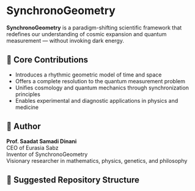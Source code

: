 # SynchronoGeometry

**SynchronoGeometry** is a paradigm-shifting scientific framework that redefines our understanding of cosmic expansion and quantum measurement — without invoking dark energy.

## 🔭 Core Contributions
- Introduces a rhythmic geometric model of time and space
- Offers a complete resolution to the quantum measurement problem
- Unifies cosmology and quantum mechanics through synchronization principles
- Enables experimental and diagnostic applications in physics and medicine

## 📜 Author
**Prof. Saadat Samadi Dinani**  
CEO of Eurasia Sabz  
Inventor of SynchronoGeometry  
Visionary researcher in mathematics, physics, genetics, and philosophy

## 📂 Suggested Repository Structure

